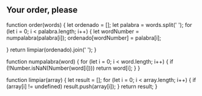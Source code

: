 ## Your order, please


function order(words) {
  let ordenado = [];
  let palabra = words.split(' ');
  for (let i = 0; i < palabra.length; i++) {
    let wordNumber = numpalabra(palabra[i]);
    ordenado[wordNumber] = palabra[i];
    
  }
  return limpiar(ordenado).join(' ');
}

function numpalabra(word) {
  for (let i = 0; i < word.length; i++) {
    if (!Number.isNaN(Number(word[i]))) return word[i];
  }
}

function limpiar(array) {
  let result = [];
  for (let i = 0; i < array.length; i++) {
    if (array[i] != undefined) result.push(array[i]);
  }
  return result;
}
